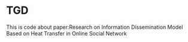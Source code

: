 # TGD
This is code about paper:Research on Information Dissemination Model Based on Heat Transfer in Online Social Network
